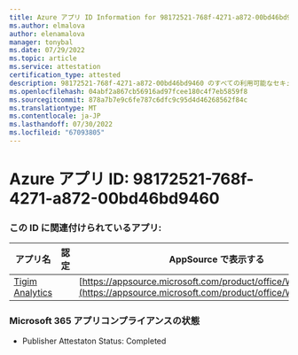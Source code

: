 ```yaml
---
title: Azure アプリ ID Information for 98172521-768f-4271-a872-00bd46bd9460
ms.author: elmalova
author: elenamalova
manager: tonybal
ms.date: 07/29/2022
ms.topic: article
ms.service: attestation
certification_type: attested
description: 98172521-768f-4271-a872-00bd46bd9460 のすべての利用可能なセキュリティとコンプライアンス情報。
ms.openlocfilehash: 04abf2a867cb56916ad97fcee180c4f7eb5859f8
ms.sourcegitcommit: 878a7b7e9c6fe787c6dfc9c95d4d46268562f84c
ms.translationtype: MT
ms.contentlocale: ja-JP
ms.lasthandoff: 07/30/2022
ms.locfileid: "67093805"
---
```

# <a name="azure-app-id-98172521-768f-4271-a872-00bd46bd9460"></a>Azure アプリ ID: 98172521-768f-4271-a872-00bd46bd9460


### <a name="apps-associated-with-this-id"></a>この ID に関連付けられているアプリ:
| **アプリ名** | **認定** | **AppSource で表示する** |
|--------------|---------------|-----------------------|
| [Tigim Analytics](../forward/WA200004242.md) |  | [https://appsource.microsoft.com/product/office/WA200004242](https://appsource.microsoft.com/product/office/WA200004242) |

### <a name="microsoft-365-app-compliance-status"></a>Microsoft 365 アプリコンプライアンスの状態
- Publisher Attestaton Status: Completed
